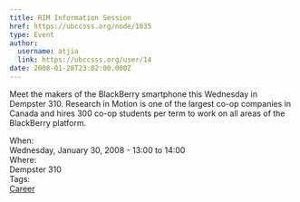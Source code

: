 ```yaml
---
title: RIM Information Session 
href: https://ubccsss.org/node/1035
type: Event
author:
  username: atjia
  link: https://ubccsss.org/user/14
date: 2008-01-28T23:02:00.000Z
---
```


<div class="field field-name-body field-type-text-with-summary field-label-hidden"><div class="field-items"><div class="field-item even"><p>Meet the makers of the BlackBerry smartphone this Wednesday in Dempster 310.  Research in Motion is one of the largest co-op companies in Canada and hires 300 co-op students per term to work on all areas of the BlackBerry platform.</p>
</div></div></div><div class="field field-name-field-dates field-type-datetime field-label-above"><div class="field-label">When:&#xA0;</div><div class="field-items"><div class="field-item even"><span class="date-display-single">Wednesday, January 30, 2008 - <span class="date-display-range"><span class="date-display-start">13:00</span> to <span class="date-display-end">14:00</span></span></span></div></div></div><div class="field field-name-field-location field-type-text field-label-above"><div class="field-label">Where:&#xA0;</div><div class="field-items"><div class="field-item even">Dempster 310</div></div></div>    <footer>
    <div class="field field-name-field-tags field-type-taxonomy-term-reference field-label-above"><div class="field-label">Tags:&#xA0;</div><div class="field-items"><div class="field-item even"><a href="/career">Career</a></div></div></div>      </footer>